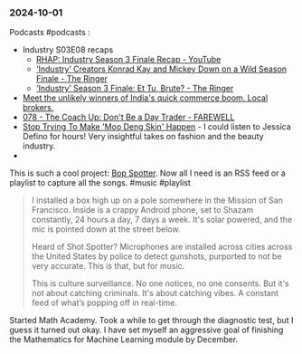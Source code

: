 ### 2024-10-01

Podcasts #podcasts :
- Industry S03E08 recaps
	- [RHAP: Industry Season 3 Finale Recap - YouTube](https://www.youtube.com/watch?v=U1BHksvm76s)
	- [‘Industry’ Creators Konrad Kay and Mickey Down on a Wild Season Finale - The Ringer](https://www.theringer.com/2024/9/29/24256246/industry-season-3-finale-recap-with-creators-konrad-kay-mickey-down)
	- [‘Industry’ Season 3 Finale: Et Tu, Brute?  - The Ringer](https://www.theringer.com/2024/9/30/24258642/industry-season-3-finale-et-tu-brute)
- [Meet the unlikely winners of India's quick commerce boom. Local brokers.](https://www.listennotes.com/podcasts/daybreak/meet-the-unlikely-winners-of-AGkDoXyUc4n/)
- [078 - The Coach Up: Don't Be a Day Trader - FAREWELL](https://www.listennotes.com/podcasts/farewell/078-the-coach-up-dont-be-a-mhVZazSG_9N/)
- [Stop Trying To Make 'Moo Deng Skin' Happen](https://jessicadefino.substack.com/p/moo-deng-skin-blood-sweat) - I could listen to Jessica Defino for hours! Very insightful takes on fashion and the beauty industry.
- 


This is such a cool project: [Bop Spotter](https://walzr.com/bop-spotter). Now all I need is an RSS feed or a playlist to capture all the songs. #music #playlist 

> I installed a box high up on a pole somewhere in the Mission of San Francisco. Inside is a crappy Android phone, set to Shazam constantly, 24 hours a day, 7 days a week. It's solar powered, and the mic is pointed down at the street below.  
> 
> Heard of Shot Spotter? Microphones are installed across cities across the United States by police to detect gunshots, purported to not be very accurate. This is that, but for music.  
> 
> This is culture surveillance. No one notices, no one consents. But it's not about catching criminals. It's about catching vibes. A constant feed of what’s popping off in real-time.

Started Math Academy. Took a while to get through the diagnostic test, but I guess it turned out okay. I have set myself an aggressive goal of finishing the Mathematics for Machine Learning module by December.